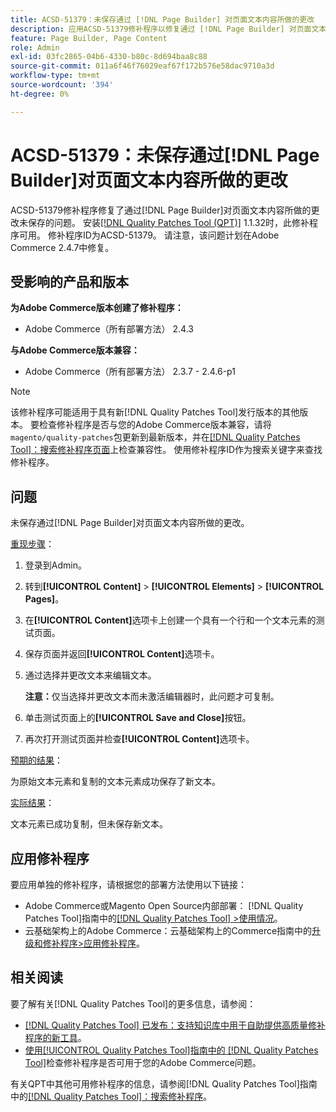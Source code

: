 ```yaml
---
title: ACSD-51379：未保存通过 [!DNL Page Builder] 对页面文本内容所做的更改
description: 应用ACSD-51379修补程序以修复通过 [!DNL Page Builder] 对页面文本内容所做的更改未保存的Adobe Commerce问题。
feature: Page Builder, Page Content
role: Admin
exl-id: 03fc2865-04b6-4330-b80c-8d694baa8c88
source-git-commit: 011a6f46f76029eaf67f172b576e58dac9710a3d
workflow-type: tm+mt
source-wordcount: '394'
ht-degree: 0%

---
```


# ACSD-51379：未保存通过[!DNL Page Builder]对页面文本内容所做的更改

ACSD-51379修补程序修复了通过[!DNL Page Builder]对页面文本内容所做的更改未保存的问题。 安装[[!DNL Quality Patches Tool (QPT)]](https://experienceleague.adobe.com/zh-hans/docs/commerce-operations/tools/quality-patches-tool/quality-patches-tool-to-self-serve-quality-patches) 1.1.32时，此修补程序可用。 修补程序ID为ACSD-51379。 请注意，该问题计划在Adobe Commerce 2.4.7中修复。

## 受影响的产品和版本

**为Adobe Commerce版本创建了修补程序：**

* Adobe Commerce（所有部署方法） 2.4.3

**与Adobe Commerce版本兼容：**

* Adobe Commerce（所有部署方法） 2.3.7 - 2.4.6-p1

>[!NOTE]
>
>该修补程序可能适用于具有新[!DNL Quality Patches Tool]发行版本的其他版本。 要检查修补程序是否与您的Adobe Commerce版本兼容，请将`magento/quality-patches`包更新到最新版本，并在[[!DNL Quality Patches Tool]：搜索修补程序页面](https://experienceleague.adobe.com/tools/commerce-quality-patches/index.html?lang=zh-Hans)上检查兼容性。 使用修补程序ID作为搜索关键字来查找修补程序。

## 问题

未保存通过[!DNL Page Builder]对页面文本内容所做的更改。

<u>重现步骤</u>：

1. 登录到Admin。
1. 转到&#x200B;**[!UICONTROL Content]** > **[!UICONTROL Elements]** > **[!UICONTROL Pages]**。
1. 在&#x200B;**[!UICONTROL Content]**&#x200B;选项卡上创建一个具有一个行和一个文本元素的测试页面。
1. 保存页面并返回&#x200B;**[!UICONTROL Content]**&#x200B;选项卡。
1. 通过选择并更改文本来编辑文本。

   **注意：**&#x200B;仅当选择并更改文本而未激活编辑器时，此问题才可复制。

1. 单击测试页面上的&#x200B;**[!UICONTROL Save and Close]**&#x200B;按钮。
1. 再次打开测试页面并检查&#x200B;**[!UICONTROL Content]**&#x200B;选项卡。

<u>预期的结果</u>：

为原始文本元素和复制的文本元素成功保存了新文本。

<u>实际结果</u>：

文本元素已成功复制，但未保存新文本。

## 应用修补程序

要应用单独的修补程序，请根据您的部署方法使用以下链接：

* Adobe Commerce或Magento Open Source内部部署： [!DNL Quality Patches Tool]指南中的[[!DNL Quality Patches Tool] >使用情况](/help/tools/quality-patches-tool/usage.md)。
* 云基础架构上的Adobe Commerce：云基础架构上的Commerce指南中的[升级和修补程序>应用修补程序](https://experienceleague.adobe.com/docs/commerce-cloud-service/user-guide/develop/upgrade/apply-patches.html?lang=zh-Hans)。

## 相关阅读

要了解有关[!DNL Quality Patches Tool]的更多信息，请参阅：

* [[!DNL Quality Patches Tool] 已发布：支持知识库中用于自助提供高质量修补程序的新工具](https://experienceleague.adobe.com/zh-hans/docs/commerce-operations/tools/quality-patches-tool/quality-patches-tool-to-self-serve-quality-patches)。
* [使用[!UICONTROL Quality Patches Tool]指南中的 [!DNL Quality Patches Tool]](/help/tools/quality-patches-tool/patches-available-in-qpt/check-patch-for-magento-issue-with-magento-quality-patches.md)检查修补程序是否可用于您的Adobe Commerce问题。


有关QPT中其他可用修补程序的信息，请参阅[!DNL Quality Patches Tool]指南中的[[!DNL Quality Patches Tool]：搜索修补程序](https://experienceleague.adobe.com/tools/commerce-quality-patches/index.html?lang=zh-Hans)。
